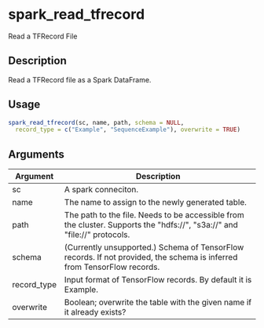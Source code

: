 # spark_read_tfrecord


Read a TFRecord File




## Description

Read a TFRecord file as a Spark DataFrame.





## Usage
```r
spark_read_tfrecord(sc, name, path, schema = NULL,
  record_type = c("Example", "SequenceExample"), overwrite = TRUE)
```




## Arguments


Argument      |Description
------------- |----------------
sc | A spark conneciton.
name | The name to assign to the newly generated table.
path | The path to the file. Needs to be accessible from the cluster. Supports the "hdfs://", "s3a://" and "file://" protocols.
schema | (Currently unsupported.) Schema of TensorFlow records.  If not provided, the schema is inferred from TensorFlow records.
record_type | Input format of TensorFlow records. By default it is Example.
overwrite | Boolean; overwrite the table with the given name if it already exists?






